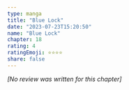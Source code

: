 ```yaml
---
type: manga
title: "Blue Lock"
date: "2023-07-23T15:20:50"
name: "Blue Lock"
chapter: 18
rating: 4
ratingEmoji: ⭐️⭐️⭐️⭐️
share: false
---
```


*[No review was written for this chapter]*

